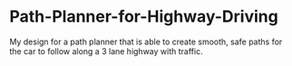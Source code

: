 # Path-Planner-for-Highway-Driving
My design for a path planner that is able to create smooth, safe paths for the car to follow along a 3 lane highway with traffic.
